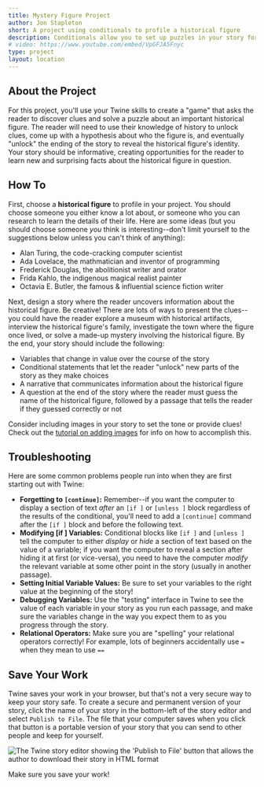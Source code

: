 ```yaml
---
title: Mystery Figure Project
author: Jon Stapleton
short: A project using conditionals to profile a historical figure
description: Conditionals allow you to set up puzzles in your story for the reader to solve. These sorts of stories can feel more like games than narratives--they are interactive, and can be designed to produce surprising results for the reader to explore. In this project, you'll use conditional statements to create a puzzle where the reader must uncover the identity of a historical figure.
# video: https://www.youtube.com/embed/VpGFJA5Fnyc
type: project
layout: location
---
```


## About the Project

For this project, you'll use your Twine skills to create a "game" that asks the reader to discover clues and solve a puzzle about an important historical figure. The reader will need to use their knowledge of history to unlock clues, come up with a hypothesis about who the figure is, and eventually "unlock" the ending of the story to reveal the historical figure's identity. Your story should be informative, creating opportunities for the reader to learn new and surprising facts about the historical figure in question.

## How To

First, choose a **historical figure** to profile in your project. You should choose someone you either know a lot about, or someone who you can research to learn the details of their life. Here are some ideas (but you should choose someone *you* think is interesting--don't limit yourself to the suggestions below unless you can't think of anything):

* Alan Turing, the code-cracking computer scientist
* Ada Lovelace, the mathmatician and inventor of programming
* Frederick Douglas, the abolitionist writer and orator
* Frida Kahlo, the indigenous magical realist painter
* Octavia E. Butler, the famous & influential science fiction writer

Next, design a story where the reader uncovers information about the historical figure. Be creative! There are lots of ways to present the clues--you could have the reader explore a museum with historical artifacts, interview the historical figure's family, investigate the town where the figure once lived, or solve a made-up mystery involving the historical figure. By the end, your story should include the following:

* Variables that change in value over the course of the story
* Conditional statements that let the reader "unlock" new parts of the story as they make choices
* A narrative that communicates information about the historical figure
* A question at the end of the story where the reader must guess the name of the historical figure, followed by a passage that tells the reader if they guessed correctly or not

Consider including images in your story to set the tone or provide clues! Check out the [tutorial on adding images](/locations/add-images) for info on how to accomplish this.

## Troubleshooting

Here are some common problems people run into when they are first starting out with Twine:

* **Forgetting to `[continue]`:** Remember--if you want the computer to display a section of text *after* an `[if ]` or `[unless ]` block regardless of the results of the conditional, you'll need to add a `[continue]` command after the `[if ]` block and before the following text.
* **Modifying [if ] Variables:** Conditional blocks like `[if ]` and `[unless ]` tell the computer to either *display* or *hide* a section of text based on the value of a variable; if you want the computer to reveal a section after hiding it at first (or vice-versa), you need to have the computer *modify* the relevant variable at some other point in the story (usually in another passage).
* **Setting Initial Variable Values:** Be sure to set your variables to the right value at the beginning of the story!
* **Debugging Variables:** Use the "testing" interface in Twine to see the value of each variable in your story as you run each passage, and make sure the variables change in the way you expect them to as you progress through the story.
* **Relational Operators:** Make sure you are "spelling" your relational operators correctly! For example, lots of beginners accidentally use `=` when they mean to use `==`

## Save Your Work

Twine saves your work in your browser, but that's not a very secure way to keep your story safe. To create a secure and permanent version of your story, click the name of your story in the bottom-left of the story editor and select `Publish to File`. The file that your computer saves when you click that button is a portable version of your story that you can send to other people and keep for yourself.

![The Twine story editor showing the 'Publish to File' button that allows the author to download their story in HTML format](/publish-to-file.png)

Make sure you save your work!